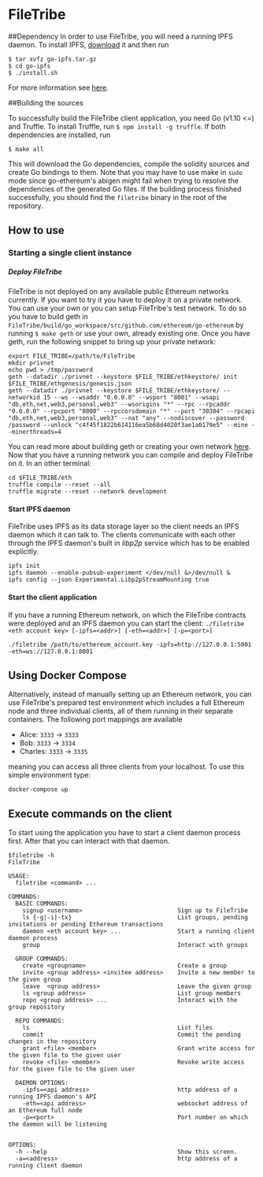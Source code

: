 # FileTribe

##Dependency
In order to use FileTribe, you will need a running IPFS daemon. To install IPFS, [download](https://dist.ipfs.io/#go-ipfs) it and then run
```
$ tar xvfz go-ipfs.tar.gz
$ cd go-ipfs
$ ./install.sh
```
For more information see [here](https://docs.ipfs.io/introduction/install/).

##Building the sources

To successfully build the FileTribe client application, you need Go (v1.10 <=) and Truffle. To install Truffle, run
`$ npm install -g truffle`. If both dependencies are installed, run

```
$ make all
```
This will download the Go dependencies, compile the solidity sources and create Go bindings to them. Note that you may have to use make in `sudo` mode since go-ethereum's abigen might fail when trying to resolve the dependencies of the generated Go files. If the building process finished successfully, you should find the `filetribe` binary in the root of the repository. 

## How to use

### Starting a single client instance

##### Deploy FileTribe

FileTribe is not deployed on any available public Ethereum networks currently.
If you want to try it you have to deploy it on a private network.
You can use your own or you can setup FileTribe's test network.
To do so you have to build geth in `FileTribe/build/go_workspace/src/github.com/ethereum/go-ethereum` by running `$ make geth` or use your own, already existing one.
Once you have geth, run the following snippet to bring up your private network: 

```
export FILE_TRIBE=/path/to/FileTribe
mkdir privnet
echo pwd > /tmp/password
geth --datadir ./privnet --keystore $FILE_TRIBE/ethkeystore/ init $FILE_TRIBE/ethgenesis/genesis.json
geth --datadir ./privnet --keystore $FILE_TRIBE/ethkeystore/ --networkid 15 --ws --wsaddr "0.0.0.0" --wsport "8001" --wsapi "db,eth,net,web3,personal,web3" --wsorigins "*" --rpc --rpcaddr "0.0.0.0" --rpcport "8000" --rpccorsdomain "*" --port "30304" --rpcapi "db,eth,net,web3,personal,web3" --nat "any" --nodiscover --password /password --unlock "c4f45f1822b614116ea5b68d4020f3ae1a0179e5" --mine --minerthreads=4
```

You can read more about building geth or creating your own network [here](https://github.com/ethereum/go-ethereum).
Now that you have a running network you can compile and deploy FileTribe on it. In an other terminal:

```
cd $FILE_TRIBE/eth
truffle compile --reset --all
truffle migrate --reset --network development
```

#### Start IPFS daemon

FileTribe uses IPFS as its data storage layer so the client needs an IPFS daemon which it can talk to. The clients communicate with each other through the IPFS daemon's built in _libp2p_ service which has to be enabled explicitly.   

```
ipfs init
ipfs daemon --enable-pubsub-experiment </dev/null &>/dev/null &
ipfs config --json Experimental.Libp2pStreamMounting true
```

#### Start the client application

If you have a running Ethereum network, on which the FileTribe contracts were deployed and an IPFS daemon you can start the client: `./filetribe <eth account key> [-ipfs=<addr>] [-eth=<addr>] [-p=<port>]`
 
`./filetribe /path/to/ethereum_account.key -ipfs=http://127.0.0.1:5001 -eth=ws://127.0.0.1:8001`

## Using Docker Compose

Alternatively, instead of manually setting up an Ethereum network, you can use FileTribe's prepared test environment which includes a full Ethereum node and three individual clients, all of them running in their separate containers. The following port mappings are available

* Alice: `3333` &rarr; `3333`
* Bob:  `3333`  &rarr; `3334`
* Charles:  `3333`  &rarr; `3335`

meaning you can access all three clients from your localhost. To use this simple environment type:

`docker-compose up`

## Execute commands on the client

To start using the application you have to start a client daemon process first. After that you can interact with that daemon.

```
$filetribe -h
FileTribe

USAGE:
  filetribe <command> ...

COMMANDS: 
  BASIC COMMANDS:
    signup <username>                           Sign up to FileTribe    
    ls {-g|-i|-tx}                              List groups, pending invitations or pending Ethereum transactions
    daemon <eth account key> ...                Start a running client daemon process                                                
    group                                       Interact with groups

  GROUP COMMANDS:
    create <groupname>                          Create a group
    invite <group address> <invitee address>    Invite a new member to the given group
    leave  <group address>                      Leave the given group
    ls <group address>                          List group members
    repo <group address> ...                    Interact with the group repository

  REPO COMMANDS:
    ls                                          List files
    commit                                      Commit the pending changes in the repository
    grant <file> <member>                       Grant write access for the given file to the given user
    revoke <file> <member>                      Revoke write access for the given file to the given user

  DAEMON OPTIONS:
    -ipfs=<api address>                         http address of a running IPFS daemon's API
    -eth=<api address>                          websocket address of an Ethereum full node
    -p=<port>                                   Port number on which the daemon will be listening


OPTIONS:
  -h --help                                     Show this screen.
  -a=<address>                                  http address of a running client daemon
```